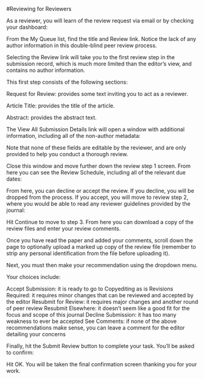 #Reviewing for Reviewers

As a reviewer, you will learn of the review request via email or by checking your dashboard:



From the My Queue list, find the title and Review link. Notice the lack of any author information in this double-blind peer review process.

Selecting the Review link will take you to the first review step in the submission record, which is much more limited than the editor’s view, and contains no author information.



This first step consists of the following sections:

Request for Review: provides some text inviting you to act as a reviewer.

Article Title: provides the title of the article.

Abstract: provides the abstract text.

The View All Submission Details link will open a window with additional information, including all of the non-author metadata:



Note that none of these fields are editable by the reviewer, and are only provided to help you conduct a thorough review.

Close this window and move further down the review step 1 screen. From here you can see the Review Schedule, including all of the relevant due dates:



From here, you can decline or accept the review. If you decline, you will be dropped from the process. If you accept, you will move to review step 2, where you would be able to read any reviewer guidelines provided by the journal:



Hit Continue to move to step 3. From here you can download a copy of the review files and enter your review comments.



Once you have read the paper and added your comments, scroll down the page to optionally upload a marked up copy of the review file (remember to strip any personal identification from the file before uploading it). 


Next, you must then make your recommendation using the dropdown menu.


Your choices include: 

Accept Submission: it is ready to go to Copyediting as is
Revisions Required: it requires minor changes that can be reviewed and accepted by the editor
Resubmit for Review: it requires major changes and another round of peer review
Resubmit Elsewhere: it doesn’t seem like a good fit for the focus and scope of this journal
Decline Submission: it has too many weakness to ever be accepted
See Comments: if none of the above recommendations make sense, you can leave a comment for the editor detailing your concerns

Finally, hit the Submit Review button to complete your task. You’ll be asked to confirm:



Hit OK. You will be taken the final confirmation screen thanking you for your work.



